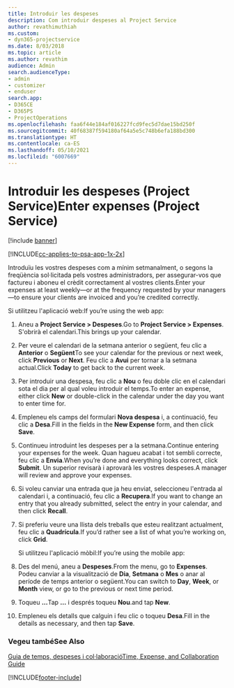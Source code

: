 ```yaml
---
title: Introduir les despeses
description: Com introduir despeses al Project Service
author: revathimuthiah
ms.custom:
- dyn365-projectservice
ms.date: 8/03/2018
ms.topic: article
ms.author: revathim
audience: Admin
search.audienceType:
- admin
- customizer
- enduser
search.app:
- D365CE
- D365PS
- ProjectOperations
ms.openlocfilehash: faa6f44e184af016227fcd9fec5d7dae15bd250f
ms.sourcegitcommit: 40f68387f594180af64a5e5c748b6efa188bd300
ms.translationtype: HT
ms.contentlocale: ca-ES
ms.lasthandoff: 05/10/2021
ms.locfileid: "6007669"
---
```

# <a name="enter-expenses-project-service"></a><span data-ttu-id="8911b-103">Introduir les despeses (Project Service)</span><span class="sxs-lookup"><span data-stu-id="8911b-103">Enter expenses (Project Service)</span></span>

[!include [banner](../includes/psa-now-project-operations.md)]

[!INCLUDE[cc-applies-to-psa-app-1x-2x](../includes/cc-applies-to-psa-app-1x-2x.md)]

<span data-ttu-id="8911b-104">Introduïu les vostres despeses com a mínim setmanalment, o segons la freqüència sol·licitada pels vostres administradors, per assegurar-vos que factureu i aboneu el crèdit correctament al vostres clients.</span><span class="sxs-lookup"><span data-stu-id="8911b-104">Enter your expenses at least weekly—or at the frequency requested by your managers—to ensure your clients are invoiced and you’re credited correctly.</span></span>  
  
 <span data-ttu-id="8911b-105">Si utilitzeu l'aplicació web:</span><span class="sxs-lookup"><span data-stu-id="8911b-105">If you’re using the web app:</span></span>  
  
1. <span data-ttu-id="8911b-106">Aneu a **Project Service > Despeses**.</span><span class="sxs-lookup"><span data-stu-id="8911b-106">Go to **Project Service > Expenses**.</span></span> <span data-ttu-id="8911b-107">S'obrirà el calendari.</span><span class="sxs-lookup"><span data-stu-id="8911b-107">This brings up your calendar.</span></span>  
  
2. <span data-ttu-id="8911b-108">Per veure el calendari de la setmana anterior o següent, feu clic a **Anterior** o **Següent**</span><span class="sxs-lookup"><span data-stu-id="8911b-108">To see your calendar for the previous or next week, click **Previous** or **Next**.</span></span> <span data-ttu-id="8911b-109">Feu clic a **Avui** per tornar a la setmana actual.</span><span class="sxs-lookup"><span data-stu-id="8911b-109">Click **Today** to get back to the current week.</span></span>  
  
3. <span data-ttu-id="8911b-110">Per introduir una despesa, feu clic a **Nou** o feu doble clic en el calendari sota el dia per al qual voleu introduir el temps.</span><span class="sxs-lookup"><span data-stu-id="8911b-110">To enter an expense, either click **New** or double-click in the calendar under the day you want to enter time for.</span></span>  
  
4. <span data-ttu-id="8911b-111">Empleneu els camps del formulari **Nova despesa** i, a continuació, feu clic a **Desa**.</span><span class="sxs-lookup"><span data-stu-id="8911b-111">Fill in the fields in the **New Expense** form, and then click **Save**.</span></span>  
  
5. <span data-ttu-id="8911b-112">Continueu introduint les despeses per a la setmana.</span><span class="sxs-lookup"><span data-stu-id="8911b-112">Continue entering your expenses for the week.</span></span> <span data-ttu-id="8911b-113">Quan hagueu acabat i tot sembli correcte, feu clic a **Envia**.</span><span class="sxs-lookup"><span data-stu-id="8911b-113">When you’re done and everything looks correct, click **Submit**.</span></span> <span data-ttu-id="8911b-114">Un superior revisarà i aprovarà les vostres despeses.</span><span class="sxs-lookup"><span data-stu-id="8911b-114">A manager will review and approve your expenses.</span></span>  
  
6. <span data-ttu-id="8911b-115">Si voleu canviar una entrada que ja heu enviat, seleccioneu l'entrada al calendari i, a continuació, feu clic a **Recupera**.</span><span class="sxs-lookup"><span data-stu-id="8911b-115">If you want to change an entry that you already submitted, select the entry in your calendar, and then click **Recall**.</span></span>  
  
7. <span data-ttu-id="8911b-116">Si preferiu veure una llista dels treballs que esteu realitzant actualment, feu clic a **Quadrícula**.</span><span class="sxs-lookup"><span data-stu-id="8911b-116">If you’d rather see a list of what you’re working on, click **Grid**.</span></span>  
  
   <span data-ttu-id="8911b-117">Si utilitzeu l'aplicació mòbil:</span><span class="sxs-lookup"><span data-stu-id="8911b-117">If you’re using the mobile app:</span></span>  
  
8. <span data-ttu-id="8911b-118">Des del menú, aneu a **Despeses**.</span><span class="sxs-lookup"><span data-stu-id="8911b-118">From the menu, go to **Expenses**.</span></span>     <span data-ttu-id="8911b-119">Podeu canviar a la visualització de **Dia**, **Setmana** o **Mes** o anar al període de temps anterior o següent.</span><span class="sxs-lookup"><span data-stu-id="8911b-119">You can switch to **Day**, **Week**, or **Month** view, or go to the previous or next time period.</span></span>  
  
9. <span data-ttu-id="8911b-120">Toqueu **...**</span><span class="sxs-lookup"><span data-stu-id="8911b-120">Tap **…**</span></span> <span data-ttu-id="8911b-121">i després toqueu **Nou**.</span><span class="sxs-lookup"><span data-stu-id="8911b-121">and tap **New**.</span></span>  
  
10. <span data-ttu-id="8911b-122">Empleneu els detalls que calguin i feu clic o toqueu **Desa**.</span><span class="sxs-lookup"><span data-stu-id="8911b-122">Fill in the details as necessary, and then tap **Save**.</span></span>  
  
### <a name="see-also"></a><span data-ttu-id="8911b-123">Vegeu també</span><span class="sxs-lookup"><span data-stu-id="8911b-123">See Also</span></span>  
 [<span data-ttu-id="8911b-124">Guia de temps, despeses i col·laboració</span><span class="sxs-lookup"><span data-stu-id="8911b-124">Time, Expense, and Collaboration Guide</span></span>](../psa/time-expense-collaboration-guide.md)


[!INCLUDE[footer-include](../includes/footer-banner.md)]